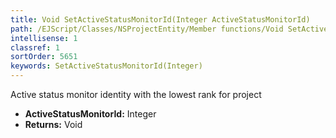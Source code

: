 ```yaml
---
title: Void SetActiveStatusMonitorId(Integer ActiveStatusMonitorId)
path: /EJScript/Classes/NSProjectEntity/Member functions/Void SetActiveStatusMonitorId(Integer p_0)
intellisense: 1
classref: 1
sortOrder: 5651
keywords: SetActiveStatusMonitorId(Integer)
---
```



Active status monitor identity with the lowest rank for project



* **ActiveStatusMonitorId:** Integer
* **Returns:** Void


